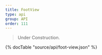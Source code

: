 ```yaml
---
title: FootView
type: api
group: API
order: 111
---
```

> Under Construction.

{% docTable "source/api/foot-view.json" %}


